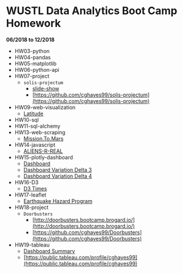 # WUSTL Data Analytics Boot Camp Homework
**06/2018 to 12/2018**

- HW03-python
- HW04-pandas
- HW05-matplotlib
- HW06-python-api
- HW07-project
  - `solis-projectum`
     - [slide-show](https://slides.com/cghayes99/solis-projectum)
     - [https://github.com/cghayes99/solis-projectum](https://github.com/cghayes99/solis-projectum)
- HW09-web-visualization
  - [Latitude](https://cghayes99.github.io)
- HW10-sql
- HW11-sql-alchemy
- HW13-web-scraping
  - [Mission.To.Mars](https://cghayes99.github.io/Mission.To.Mars/)
- HW14-javascript
  - [ALIENS-R-REAL](https://cghayes99.github.io/ALIENS-R-REAL/)
- HW15-plotly-dashboard
  - [Dashboard](https://cghayes99-belly-button-dashbrd.herokuapp.com/)
  - [Dashboard Variation Delta 3](https://cghayes99-belly-button-dashbrd.herokuapp.com/delta3)
  - [Dashboard Variation Delta 4](https://cghayes99-belly-button-dashbrd.herokuapp.com/delta4)
- HW16-D3
  - [D3 Times](https://cghayes99.github.io/D3-Times/)
- HW17-leaflet
  - [Earthquake Hazard Program](https://cghayes99.github.io/Earthquake-Hazard-Program)
- HW18-project
  - `Doorbusters` 
	  - [http://doorbusters.bootcamp.brogard.io/](http://doorbusters.bootcamp.brogard.io/)
	  - [https://github.com/cghayes99/Doorbusters](https://github.com/cghayes99/Doorbusters)
- HW19-tableau
	- [Dashboard Summary](https://public.tableau.com/profile/cghayes99#!/vizhome/CitiBikeMetricsDashboardSummary/DashboardSummary)
  - [https://public.tableau.com/profile/cghayes99](https://public.tableau.com/profile/cghayes99) 